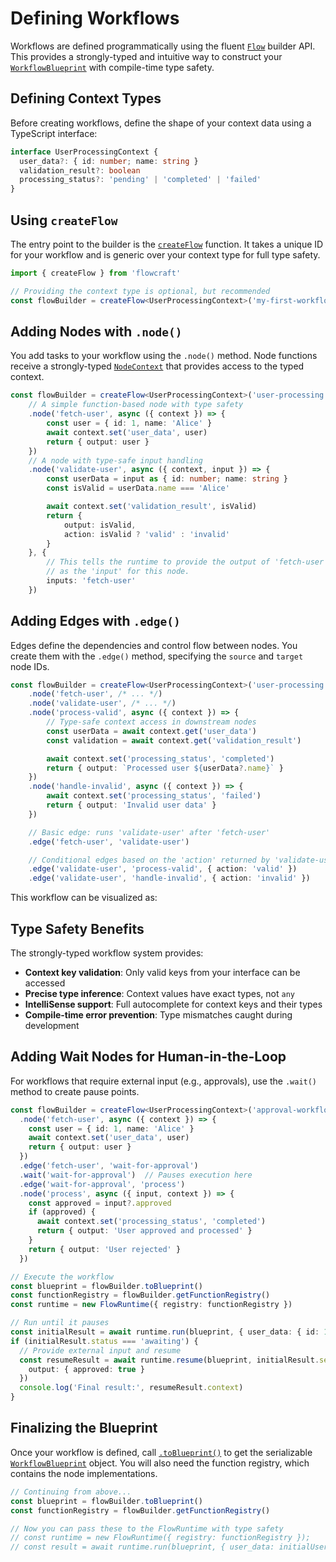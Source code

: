 # Defining Workflows

Workflows are defined programmatically using the fluent [`Flow`](/api/flow#flow-class) builder API. This provides a strongly-typed and intuitive way to construct your [`WorkflowBlueprint`](/api/flow#workflowblueprint-interface) with compile-time type safety.

## Defining Context Types

Before creating workflows, define the shape of your context data using a TypeScript interface:

```typescript
interface UserProcessingContext {
  user_data?: { id: number; name: string }
  validation_result?: boolean
  processing_status?: 'pending' | 'completed' | 'failed'
}
```

## Using `createFlow`

The entry point to the builder is the [`createFlow`](/api/flow#createflow-id) function. It takes a unique ID for your workflow and is generic over your context type for full type safety.

```typescript
import { createFlow } from 'flowcraft'

// Providing the context type is optional, but recommended
const flowBuilder = createFlow<UserProcessingContext>('my-first-workflow')
```

## Adding Nodes with `.node()`

You add tasks to your workflow using the `.node()` method. Node functions receive a strongly-typed [`NodeContext`](/api/nodes-and-edges#nodecontext-interface) that provides access to the typed context.

```typescript
const flowBuilder = createFlow<UserProcessingContext>('user-processing')
	// A simple function-based node with type safety
	.node('fetch-user', async ({ context }) => {
		const user = { id: 1, name: 'Alice' }
		await context.set('user_data', user)
		return { output: user }
	})
	// A node with type-safe input handling
	.node('validate-user', async ({ context, input }) => {
		const userData = input as { id: number; name: string }
		const isValid = userData.name === 'Alice'

		await context.set('validation_result', isValid)
		return {
			output: isValid,
			action: isValid ? 'valid' : 'invalid'
		}
	}, {
		// This tells the runtime to provide the output of 'fetch-user'
		// as the 'input' for this node.
		inputs: 'fetch-user'
	})
```

## Adding Edges with `.edge()`

Edges define the dependencies and control flow between nodes. You create them with the `.edge()` method, specifying the `source` and `target` node IDs.

```typescript
const flowBuilder = createFlow<UserProcessingContext>('user-processing')
	.node('fetch-user', /* ... */)
	.node('validate-user', /* ... */)
	.node('process-valid', async ({ context }) => {
		// Type-safe context access in downstream nodes
		const userData = await context.get('user_data')
		const validation = await context.get('validation_result')

		await context.set('processing_status', 'completed')
		return { output: `Processed user ${userData?.name}` }
	})
	.node('handle-invalid', async ({ context }) => {
		await context.set('processing_status', 'failed')
		return { output: 'Invalid user data' }
	})

	// Basic edge: runs 'validate-user' after 'fetch-user'
	.edge('fetch-user', 'validate-user')

	// Conditional edges based on the 'action' returned by 'validate-user'
	.edge('validate-user', 'process-valid', { action: 'valid' })
	.edge('validate-user', 'handle-invalid', { action: 'invalid' })
```

This workflow can be visualized as:

<script setup>
import { ref } from 'vue'

const nodes = ref([
	{ id: 'fetch-user', type: 'input', label: 'fetch-user', position: { x: 250, y: 20 } },
	{ id: 'validate-user', label: 'validate-user', position: { x: 250, y: 100 } },
	{ id: 'process-valid', type: 'output', label: 'process-valid', position: { x: 100, y: 200 } },
	{ id: 'handle-invalid', type: 'output', label: 'handle-invalid', position: { x: 400, y: 200 } },
])

const edges = ref([
	{ id: 'e1', source: 'fetch-user', target: 'validate-user', animated: true },
	{ id: 'e2', source: 'validate-user', target: 'process-valid', label: 'valid', animated: true },
	{ id: 'e3', source: 'validate-user', target: 'handle-invalid', label: 'invalid', animated: true },
])
</script>

<Flow :nodes="nodes" :edges="edges" />

## Type Safety Benefits

The strongly-typed workflow system provides:

- **Context key validation**: Only valid keys from your interface can be accessed
- **Precise type inference**: Context values have exact types, not `any`
- **IntelliSense support**: Full autocomplete for context keys and their types
- **Compile-time error prevention**: Type mismatches caught during development

## Adding Wait Nodes for Human-in-the-Loop

For workflows that require external input (e.g., approvals), use the `.wait()` method to create pause points.

```typescript
const flowBuilder = createFlow<UserProcessingContext>('approval-workflow')
  .node('fetch-user', async ({ context }) => {
    const user = { id: 1, name: 'Alice' }
    await context.set('user_data', user)
    return { output: user }
  })
  .edge('fetch-user', 'wait-for-approval')
  .wait('wait-for-approval')  // Pauses execution here
  .edge('wait-for-approval', 'process')
  .node('process', async ({ input, context }) => {
    const approved = input?.approved
    if (approved) {
      await context.set('processing_status', 'completed')
      return { output: 'User approved and processed' }
    }
    return { output: 'User rejected' }
  })

// Execute the workflow
const blueprint = flowBuilder.toBlueprint()
const functionRegistry = flowBuilder.getFunctionRegistry()
const runtime = new FlowRuntime({ registry: functionRegistry })

// Run until it pauses
const initialResult = await runtime.run(blueprint, { user_data: { id: 1, name: 'Alice' } })
if (initialResult.status === 'awaiting') {
  // Provide external input and resume
  const resumeResult = await runtime.resume(blueprint, initialResult.serializedContext, {
    output: { approved: true }
  })
  console.log('Final result:', resumeResult.context)
}
```

## Finalizing the Blueprint

Once your workflow is defined, call [`.toBlueprint()`](/api/flow#toblueprint) to get the serializable [`WorkflowBlueprint`](/api/flow#workflowblueprint-interface) object. You will also need the function registry, which contains the node implementations.

```typescript
// Continuing from above...
const blueprint = flowBuilder.toBlueprint()
const functionRegistry = flowBuilder.getFunctionRegistry()

// Now you can pass these to the FlowRuntime with type safety
// const runtime = new FlowRuntime({ registry: functionRegistry });
// const result = await runtime.run(blueprint, { user_data: initialUser });
```
